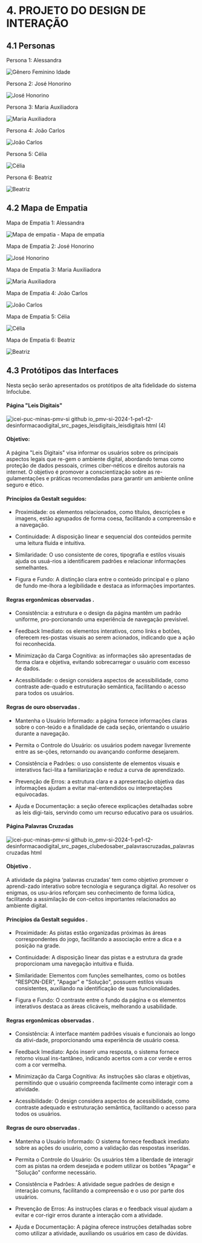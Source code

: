 # 4. PROJETO DO DESIGN DE INTERAÇÃO

## 4.1 Personas
Persona 1: Alessandra

![Gênero Feminino Idade](https://github.com/user-attachments/assets/a8c14e13-3c36-49c2-813c-2227fac8367b)

Persona 2: José Honorino

![José Honorino](https://github.com/user-attachments/assets/082957d3-0163-4d7a-9f3d-719a45621c22)

Persona 3: Maria Auxiliadora

![Maria Auxiliadora](https://github.com/user-attachments/assets/0b34e84a-2f9c-43c9-b787-c64293166f48)

Persona 4: João Carlos

![João Carlos](https://github.com/user-attachments/assets/fc5ad785-204f-4707-882e-582f73d95e24)

Persona 5: Célia

![Célia](https://github.com/user-attachments/assets/4559ce9a-f1e4-4829-9b16-5e21b3762dba)

Persona 6: Beatriz

![Beatriz](https://github.com/user-attachments/assets/0af8f3f7-285b-4d52-be33-035d8cdc1bd9)

## 4.2 Mapa de Empatia

Mapa de Empatia 1: Alessandra

![Mapa de empatia - Mapa de empatia](https://github.com/user-attachments/assets/b1183f5c-d73c-4668-97ca-9f8482ee6a0f)

Mapa de Empatia 2: José Honorino

![José Honorino](https://github.com/user-attachments/assets/da662433-7287-4f44-b055-52da68e0907e)

Mapa de Empatia 3: Maria Auxiliadora

![Maria Auxiliadora](https://github.com/user-attachments/assets/b415c300-ca94-43bc-9bfa-9d70a14bebcf)

Mapa de Empatia 4: João Carlos

![João Carlos](https://github.com/user-attachments/assets/1c465d48-978d-4150-ad60-0db68fe5aa29)

Mapa de Empatia 5: Célia

![Célia](https://github.com/user-attachments/assets/6b0a69a0-3f7c-4bda-9784-4cc612a27c2a)

Mapa de Empatia 6: Beatriz

![Beatriz](https://github.com/user-attachments/assets/1439793e-9899-472f-b13c-aaac2d4e4571)


## 4.3 Protótipos das Interfaces

Nesta seção serão apresentados os protótipos de alta fidelidade do sistema Infoclube.

#### Página "Leis Digitais"

![icei-puc-minas-pmv-si github io_pmv-si-2024-1-pe1-t2-desinformacaodigital_src_pages_leisdigitais_leisdigitais html (4)](https://github.com/user-attachments/assets/5d783111-72d6-4d41-a712-b15a8b6a3955)

#### Objetivo:

A página "Leis Digitais" visa informar os usuários sobre os principais aspectos legais que re-gem o ambiente digital, abordando temas como proteção de dados pessoais, crimes ciber-néticos e direitos autorais na internet. O objetivo é promover a conscientização sobre as re-gulamentações e práticas recomendadas para garantir um ambiente online seguro e ético.

#### Princípios da Gestalt seguidos:

- Proximidade: os elementos relacionados, como títulos, descrições e imagens, estão agrupados de forma coesa, facilitando a compreensão e a navegação.

- Continuidade: A disposição linear e sequencial dos conteúdos permite uma leitura fluida e intuitiva.

- Similaridade: O uso consistente de cores, tipografia e estilos visuais ajuda os usuá-rios a identificarem padrões e relacionar informações semelhantes.

- Figura e Fundo: A distinção clara entre o conteúdo principal e o plano de fundo me-lhora a legibilidade e destaca as informações importantes.


#### Regras ergonômicas observadas .

- Consistência: a estrutura e o design da página mantêm um padrão uniforme, pro-porcionando uma experiência de navegação previsível.

- Feedback Imediato: os elementos interativos, como links e botões, oferecem res-postas visuais ao serem acionados, indicando que a ação foi reconhecida.

- Minimização da Carga Cognitiva: as informações são apresentadas de forma clara e objetiva, evitando sobrecarregar o usuário com excesso de dados.

- Acessibilidade: o design considera aspectos de acessibilidade, como contraste ade-quado e estruturação semântica, facilitando o acesso para todos os usuários.

#### Regras de ouro observadas .

- Mantenha o Usuário Informado: a página fornece informações claras sobre o con-teúdo e a finalidade de cada seção, orientando o usuário durante a navegação.

- Permita o Controle do Usuário: os usuários podem navegar livremente entre as se-ções, retornando ou avançando conforme desejarem.

- Consistência e Padrões: o uso consistente de elementos visuais e interativos faci-lita a familiarização e reduz a curva de aprendizado.

- Prevenção de Erros: a estrutura clara e a apresentação objetiva das informações ajudam a evitar mal-entendidos ou interpretações equivocadas.

- Ajuda e Documentação: a seção oferece explicações detalhadas sobre as leis digi-tais, servindo como um recurso educativo para os usuários.

#### Página Palavras Cruzadas

![icei-puc-minas-pmv-si github io_pmv-si-2024-1-pe1-t2-desinformacaodigital_src_pages_clubedosaber_palavrascruzadas_palavrascruzadas html](https://github.com/user-attachments/assets/a536718b-3c79-4105-8219-5fa46fb88536)

#### Objetivo .

A atividade da página ‘palavras cruzadas’ tem como objetivo promover o aprendi-zado interativo sobre tecnologia e segurança digital. Ao resolver os enigmas, os usu-ários reforçam seu conhecimento de forma lúdica, facilitando a assimilação de con-ceitos importantes relacionados ao ambiente digital.

#### Princípios da Gestalt seguidos .

- Proximidade: As pistas estão organizadas próximas às áreas correspondentes do jogo, facilitando a associação entre a dica e a posição na grade.

- Continuidade: A disposição linear das pistas e a estrutura da grade proporcionam uma navegação intuitiva e fluida.

- Similaridade: Elementos com funções semelhantes, como os botões "RESPON-DER", "Apagar" e "Solução", possuem estilos visuais consistentes, auxiliando na identificação de suas funcionalidades.

- Figura e Fundo: O contraste entre o fundo da página e os elementos interativos destaca as áreas clicáveis, melhorando a usabilidade.

#### Regras ergonômicas observadas .

- Consistência: A interface mantém padrões visuais e funcionais ao longo da ativi-dade, proporcionando uma experiência de usuário coesa.

- Feedback Imediato: Após inserir uma resposta, o sistema fornece retorno visual ins-tantâneo, indicando acertos com a cor verde e erros com a cor vermelha.

- Minimização da Carga Cognitiva: As instruções são claras e objetivas, permitindo que o usuário compreenda facilmente como interagir com a atividade.

- Acessibilidade: O design considera aspectos de acessibilidade, como contraste adequado e estruturação semântica, facilitando o acesso para todos os usuários.

#### Regras de ouro observadas .

- Mantenha o Usuário Informado: O sistema fornece feedback imediato sobre as ações do usuário, como a validação das respostas inseridas.

- Permita o Controle do Usuário: Os usuários têm a liberdade de interagir com as pistas na ordem desejada e podem utilizar os botões "Apagar" e "Solução" conforme necessário.

- Consistência e Padrões: A atividade segue padrões de design e interação comuns, facilitando a compreensão e o uso por parte dos usuários.

- Prevenção de Erros: As instruções claras e o feedback visual ajudam a evitar e cor-rigir erros durante a interação com a atividade.

- Ajuda e Documentação: A página oferece instruções detalhadas sobre como utilizar a atividade, auxiliando os usuários em caso de dúvidas.
